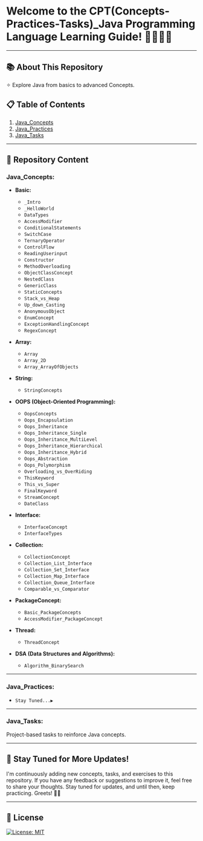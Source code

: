 # Welcome to the CPT(Concepts-Practices-Tasks)_Java Programming Language Learning Guide! 👨🏻‍💻🚀
---
## 📚 About This Repository
✧ Explore Java from basics to advanced Concepts. <br>

## 📋 Table of Contents
1. [Java_Concepts](#java_concepts)  
2. [Java_Practices](#java_practices)  
3. [Java_Tasks](#java_tasks)  
---
## 📖 Repository Content

### Java_Concepts:

- **Basic:**
   - `_Intro`
   - `_HelloWorld`
   - `DataTypes`
   - `AccessModifier`
   - `ConditionalStatements`
   - `SwitchCase`
   - `TernaryOperator`
   - `ControlFlow`
   - `ReadingUserinput`
   - `Constructor`
   - `MethodOverloading`
   - `ObjectClassConcept`
   - `NestedClass`
   - `GenericClass`
   - `StaticConcepts`
   - `Stack_vs_Heap`
   - `Up_down_Casting`
   - `AnonymousObject`
   - `EnumConcept`
   - `ExceptionHandlingConcept`
   - `RegexConcept`

- **Array:**
   - `Array`
   - `Array_2D`
   - `Array_ArrayOfObjects`

- **String:**
   - `StringConcepts`

- **OOPS (Object-Oriented Programming):**
   - `OopsConcepts`
   - `Oops_Encapsulation`
   - `Oops_Inheritance`
   - `Oops_Inheritance_Single`
   - `Oops_Inheritance_MultiLevel`
   - `Oops_Inheritance_Hierarchical`
   - `Oops_Inheritance_Hybrid`
   - `Oops_Abstraction`
   - `Oops_Polymorphism`
   - `Overloading_vs_OverRiding`
   - `ThisKeyword`
   - `This_vs_Super`
   - `FinalKeyword`
   - `StreamConcept`
   - `DateClass`

- **Interface:**
   - `InterfaceConcept`
   - `InterfaceTypes`

- **Collection:**
   - `CollectionConcept`
   - `Collection_List_Interface`
   - `Collection_Set_Interface`
   - `Collection_Map_Interface`
   - `Collection_Queue_Interface`
   - `Comparable_vs_Comparator`
 
- **PackageConcept:**
   - `Basic_PackageConcepts`
   - `AccessModifier_PackageConcept`

- **Thread:**
   - `ThreadConcept`

- **DSA (Data Structures and Algorithms):**
   - `Algorithm_BinarySearch`

---

### Java_Practices:
- `Stay Tuned...▶️`

---

### Java_Tasks:
Project-based tasks to reinforce Java concepts.

---

## 📢 Stay Tuned for More Updates!

I'm continuously adding new concepts, tasks, and exercises to this repository. If you have any feedback or suggestions to improve it, feel free to share your thoughts. Stay tuned for updates, and until then, keep practicing. Greets! ✌🏻

---
## 📜 License
[![License: MIT](https://img.shields.io/badge/License-MIT-yellow.svg)](https://opensource.org/licenses/MIT)
